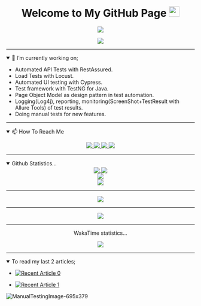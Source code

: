 <h1 align="center">
  Welcome to My GitHub Page
  <img src="https://media.giphy.com/media/hvRJCLFzcasrR4ia7z/giphy.gif" width="28">
</h1>


<p align="center">
  <img src="https://readme-typing-svg.herokuapp.com/?lines=Hello+Coder;I+am+Bilal+AKSAL;Working+as+Software+Developer+In+Test&font=Fira%20Code&center=true&width=780&height=45&color=f75c7e&vCenter=true&size=30">
</p>


</p>
<div align="center">
<img src="https://external-content.duckduckgo.com/iu/?u=https://media.giphy.com/media/gG6OcTSRWaSis/giphy.gif">
</div>

<hr>
<details open>
  <summary>🔭 I’m currently working on;</summary> 
<ul>
  <li>Automated API Tests with RestAssured.</li>
  <li>Load Tests with Locust.</li>
  <li>Automated UI testing with Cypress.</li>
  <li>Test framework with TestNG for Java.</li>
  <li>Page Object Model as design pattern in test automation.</li>
  <li>Logging(Log4j), reporting, monitoring(ScreenShot+TestResult with Allure Tools) of test results.</li>
  <li>Doing manual tests for new features. </li>
</ul>
</details>
<hr>
<details open>
  <summary>📫 How To Reach Me </summary> 
<p align="center">
  <a href= "https://github.com/AksalBilal/">
    <img src="https://img.icons8.com/material-outlined/30/689d6a/source-code.png"/>
  </a>
  <a href= "https://www.linkedin.com/in/bilal-aksal">
    <img src="https://img.icons8.com/material-outlined/30/689d6a/linkedin.png"/>
  </a>
  <a href="mailto:bilalaksal@gmail.com">
    <img src="https://img.icons8.com/ios-glyphs/30/689d6a/physics.png"/>
  </a>
 
  <a href="https://medium.com/@bilalaksal">
    <img src="https://img.icons8.com/ios-filled/30/689d6a/medium-new.png"/>
  </a>
</details>
<hr>
<details open>
  <summary>Github Statistics... </summary> 
 <!--Statistics-->
<div align="center">
  <div align="center">
<a href="https://github.com/AksalBilal/github-profile-views-counter">
    <img align="center" src="https://komarev.com/ghpvc/?username=AksalBilal&color=f75c7e">
</a>
<a href="https://github.com/AksalBilal?tab=followers">
    <img align="center"  src="https://img.shields.io/github/followers/AksalBilal?style=flat-square&color=f75c7e">
</a>
  </div>

<div>
<img align="center" src="https://github-readme-stats.vercel.app/api?username=AksalBilal&show_icons=true&theme=radical" />
</div>
<a href="https://git.io/streak-stats">
  <img align="center" src="https://github-readme-streak-stats.herokuapp.com?user=AksalBilal&theme=radical&date_format=j%20M%5B%20Y%5D" />
</a>
  <hr>
  <a href="https://github.com/AksalBilal">
  <img align="center" src="https://github-readme-stats.vercel.app/api/top-langs/?username=AksalBilal&layout=compact&theme=radical" />
</a>
    <hr>
<div  align="center"> <img src="https://activity-graph.herokuapp.com/graph?username=AksalBilal&theme=xcode" /></div>

  <hr>
  <p> WakaTime statistics...</p>
<a href="https://wakatime.com"><img src="https://wakatime.com/share/@AksalBilal/a947b5a5-752d-4083-840a-f6bf1177d763.png" /></a>
</div>
  
</details>
<hr>
<details open>
  <summary>To read my last 2 articles; </summary> 

- <a href="https://github-readme-medium-recent-article.vercel.app/medium/@bilalaksal/0"><img src="https://github-readme-medium-recent-article.vercel.app/medium/@bilalaksal/0" alt="Recent Article 0"></a>
  
- <a href="https://github-readme-medium-recent-article.vercel.app/medium/@bilalaksal/1"><img src="https://github-readme-medium-recent-article.vercel.app/medium/@bilalaksal/1" alt="Recent Article 1" ></a>
 
  
 </details>
 
![ManualTestingImage-695x379](https://user-images.githubusercontent.com/46024317/142259062-9b19de7b-af2d-4d92-bc58-f05590ac5a77.jpg)
